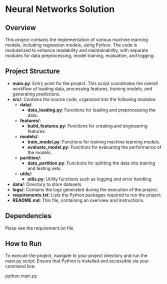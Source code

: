 # Neural Networks Solution

## Overview

This project contains the implementation of various machine learning models, including regression models, using Python. The code is modularized to enhance readability and maintainability, with separate modules for data preprocessing, model training, evaluation, and logging.

## Project Structure

- **main.py**: Entry point for the project. This script coordinates the overall workflow of loading data, processing features, training models, and generating predictions.
- **src/**: Contains the source code, organized into the following modules:
  - **data/**: 
    - **data_loading.py**: Functions for loading and preprocessing the data.
  - **features/**: 
    - **build_features.py**: Functions for creating and engineering features.
  - **models/**: 
    - **train_model.py**: Functions for training machine learning models.
    - **evaluate_model.py**: Functions for evaluating the performance of the models.
  - **partition/**: 
    - **data_partition.py**: Functions for splitting the data into training and testing sets.
  - **utils/**: 
    - **utils.py**: Utility functions such as logging and error handling.
- **data/**: Directory to store datasets.
- **logs/**: Contains the logs generated during the execution of the project.
- **requirements.txt**: Lists the Python packages required to run the project.
- **README.md**: This file, containing an overview and instructions.

## Dependencies
Plese see the requirement.txt file

## How to Run
To execute the project, navigate to your project directory and run the main.py script. Ensure that Python is installed and accessible via your command line:

python main.py

